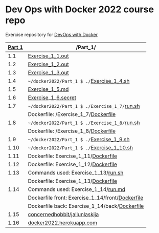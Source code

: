 # Dev Ops with Docker 2022 course repo

Exercise repository for [DevOps with Docker](https://devopswithdocker.com)

| [Part 1](https://github.com/ConcernedHobbit/docker2022/blob/main/Part_1) | /Part_1/ |
|-----|---------------------------------------------------|
| 1.1 | [Exercise_1_1.out](https://github.com/ConcernedHobbit/docker2022/blob/main/Part_1/Exercise_1_1.out)
| 1.2 | [Exercise_1_2.out](https://github.com/ConcernedHobbit/docker2022/blob/main/Part_1/Exercise_1_2.out)
| 1.3 | [Exercise_1_3.out](https://github.com/ConcernedHobbit/docker2022/blob/main/Part_1/Exercise_1_3.out) 
| 1.4 | `~/docker2022/Part_1 $ ./`[Exercise_1_4.sh](https://github.com/ConcernedHobbit/docker2022/blob/main/Part_1/Exercise_1_4.sh)
| 1.5 | [Exercise_1_5.md](https://github.com/ConcernedHobbit/docker2022/blob/main/Part_1/Exercise_1_5.md)
| 1.6 | [Exercise_1_6.secret](https://github.com/ConcernedHobbit/docker2022/blob/main/Part_1/Exercise_1_6.secret)
| 1.7 | `~/docker2022/Part_1 $ ./Exercise_1_7/`[run.sh](https://github.com/ConcernedHobbit/docker2022/blob/main/Part_1/Exercise_1_7/run.sh)
|     | Dockerfile: /Exercise_1_7/[Dockerfile](https://github.com/ConcernedHobbit/docker2022/blob/main/Part_1/Exercise_1_7/Dockerfile)
| 1.8 | `~/docker2022/Part_1 $ ./Exercise_1_8/`[run.sh](https://github.com/ConcernedHobbit/docker2022/blob/main/Part_1/Exercise_1_8/run.sh)
|     | Dockerfile: /Exercise_1_8/[Dockerfile](https://github.com/ConcernedHobbit/docker2022/blob/main/Part_1/Exercise_1_8/Dockerfile)
| 1.9 | `~/docker2022/Part_1 $ ./`[Exercise_1_9.sh](https://github.com/ConcernedHobbit/docker2022/blob/main/Part_1/Exercise_1_9.sh)
| 1.10 | `~/docker2022/Part_1 $ ./`[Exercise_1_10.sh](https://github.com/ConcernedHobbit/docker2022/blob/main/Part_1/Exercise_1_10.sh)
| 1.11 | Dockerfile: Exercise_1_11/[Dockerfile](https://github.com/ConcernedHobbit/docker2022/blob/main/Part_1/Exercise_1_11/Dockerfile)
| 1.12 | Dockerfile: Exercise_1_12/[Dockerfile](https://github.com/ConcernedHobbit/docker2022/blob/main/Part_1/Exercise_1_12/Dockerfile)
| 1.13 | Commands used: Exercise_1_13/[run.sh](https://github.com/ConcernedHobbit/docker2022/blob/main/Part_1/Exercise_1_13/run.sh)
|  | Dockerfile: Exercise_1_13/[Dockerfile](https://github.com/ConcernedHobbit/docker2022/blob/main/Part_1/Exercise_1_13/Dockerfile)
| 1.14 | Commands used: Exercise_1_14/[run.md](https://github.com/ConcernedHobbit/docker2022/blob/main/Part_1/Exercise_1_14/run.md)
|  | Dockerfile front: Exercise_1_14/front/[Dockerfile](https://github.com/ConcernedHobbit/docker2022/blob/main/Part_1/Exercise_1_14/front/Dockerfile)
|  | Dockerfile back: Exercise_1_14/back/[Dockerfile](https://github.com/ConcernedHobbit/docker2022/blob/main/Part_1/Exercise_1_14/back/Dockerfile)
| 1.15 | [concernedhobbit/jallunlaskija](https://hub.docker.com/r/concernedhobbit/jallunlaskija)
| 1.16 | [docker2022.herokuapp.com](https://docker2022.herokuapp.com)
